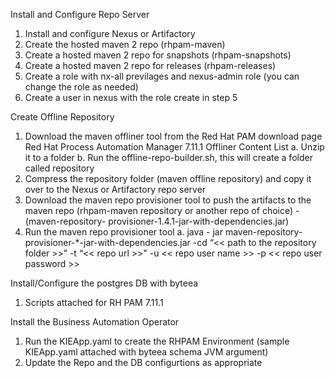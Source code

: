 Install and Configure Repo Server
 1. Install and configure Nexus or Artifactory
 2. Create the hosted maven 2 repo (rhpam-maven)
 3. Create a hosted maven 2 repo for snapshots (rhpam-snapshots)
 4. Create a hosted maven 2 repo for releases (rhpam-releases)
 5. Create a role with nx-all previlages and nexus-admin role (you can change the role as needed)
 6. Create a user in nexus with the role create in step 5

Create Offline Repository
 1. Download the maven offliner tool from the Red Hat PAM download page Red Hat Process Automation Manager 7.11.1 Offliner Content List 
    a. Unzip it to a folder
    b. Run the offline-repo-builder.sh, this will create a folder called repository
 2. Compress the repository folder (maven offline repository) and copy it over to the Nexus or Artifactory repo server
 3. Download the maven repo provisioner tool to push the artifacts to the maven repo (rhpam-maven repository or another repo of choice) - (maven-repository-
    provisioner-1.4.1-jar-with-dependencies.jar)
 4. Run the maven repo provisioner tool 
    a. java - jar maven-repository-provisioner-*-jar-with-dependencies.jar  -cd “<< path to the repository folder >>” -t “<< repo url >>" -u << repo user name >>  -p 
       << repo user password >>

Install/Configure the postgres DB with byteea
 1. Scripts attached for RH PAM 7.11.1

Install the Business Automation Operator
 1. Run the KIEApp.yaml to create the RHPAM Environment (sample KIEApp.yaml attached with byteea schema JVM argument)
 2. Update the Repo and the DB configurtions as appropriate
